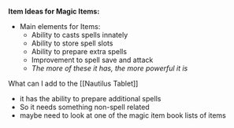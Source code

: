**Item Ideas for Magic Items:**
- Main elements for Items:
	- Ability to casts spells innately 
	- Ability to store spell slots
	- Ability to prepare extra spells
	- Improvement to spell save and attack
	- *The more of these it has, the more powerful it is*

What can I add to the [[Nautilus Tablet]]
- it has the ability to prepare additional spells
- So it needs something non-spell related
- maybe need to look at one of the magic item book lists of items